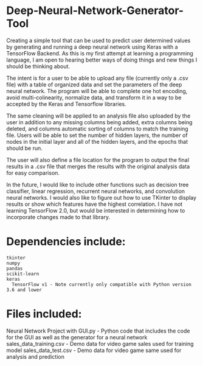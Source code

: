 # Deep-Neural-Network-Generator-Tool
Creating a simple tool that can be used to predict user determined values by generating and running a deep neural network using Keras with a TensorFlow Backend. As this is my first attempt at learning a programming language, I am open to hearing better ways of doing things and new things I should be thinking about.

The intent is for a user to be able to upload any file (currently only a .csv file) with a table of organized data and set the parameters of the deep neural network. The program will be able to complete one hot encoding, avoid multi-colinearity, normalize data, and transform it in a way to be accepted by the Keras and Tensorflow libraries. 

The same cleaning will be applied to an analysis file also uploaded by the user in addition to any missing columns being added, extra columns being deleted, and columns automatic sorting of columns to match the training file. Users will be able to set the number of hidden layers, the number of nodes in the initial layer and all of the hidden layers, and the epochs that should be run.

The user will also define a file location for the program to output the final results in a .csv file that merges the results with the original analysis data for easy comparison.

In the future, I would like to include other functions such as decision tree classifier, linear regression, recurrent neural networks, and  convolution neural networks. I would also like to figure out how to use TKinter to display results or show which features have the highest correlation. I have not learning TensorFlow 2.0, but would be interested in determining how to incorporate changes made to that library.

# Dependencies include:
    tkinter
    numpy
    pandas
    scikit-learn
    keras
      TensorFlow v1 - Note currently only compatible with Python version 3.6 and lower
    
# Files included:
  Neural Network Project with GUI.py - Python code that includes the code for the GUI as well as the generator for a neural network
  sales_data_training.csv - Demo data for video game sales used for training model
  sales_data_test.csv - Demo data for video game same used for analysis and prediction
